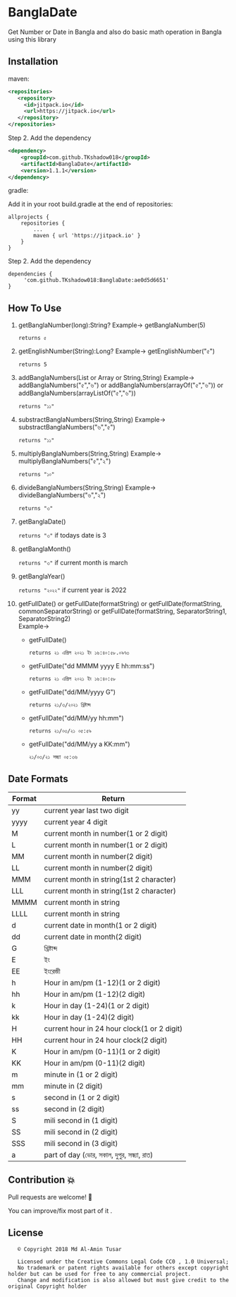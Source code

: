 # BanglaDate
Get Number or Date in Bangla and also do basic math operation in Bangla using this library

## Installation

maven:
```xml
<repositories>
   <repository>
     <id>jitpack.io</id>
     <url>https://jitpack.io</url>
   </repository>
</repositories>
```
 
Step 2. Add the dependency
```xml
<dependency>
    <groupId>com.github.TKshadow018</groupId>
    <artifactId>BanglaDate</artifactId>
    <version>1.1.1</version>
</dependency>
```
gradle:
	
Add it in your root build.gradle at the end of repositories:
	
    allprojects {
        repositories {
            ...
            maven { url 'https://jitpack.io' }
        }
    }


Step 2. Add the dependency

    dependencies {
         'com.github.TKshadow018:BanglaDate:ae0d5d6651'
    }

## How To Use

1. getBanglaNumber(long):String?
    Example-> 
      getBanglaNumber(5) 

      `returns ৫`


2. getEnglishNumber(String):Long?
    Example-> 
      getEnglishNumber("৫") 

      `returns 5`


3. addBanglaNumbers(List<Sting> or Array<String> or String,String)
    Example-> 
      addBanglaNumbers("৫","৬") or
      addBanglaNumbers(arrayOf("৫","৬")) or
      addBanglaNumbers(arrayListOf("৫","৬"))

      `returns "১১"`
      
4. substractBanglaNumbers(String,String)
    Example-> 
       substractBanglaNumbers("৬","৫")
       
      `returns "১১"`

5. multiplyBanglaNumbers(String,String)
    Example-> 
      multiplyBanglaNumbers("৫","২")

      `returns "১০"`

6. divideBanglaNumbers(String,String)
    Example-> 
      divideBanglaNumbers("৬","২")

      `returns "৩"`
      
7. getBanglaDate()

      `returns "৩"` if todays date is 3
      
8. getBanglaMonth()

      `returns "৩"` if current month is march
      
9. getBanglaYear()

      `returns "২০২২"` if current year is 2022
      
10. getFullDate() or getFullDate(formatString)  or getFullDate(formatString, commonSeparatorString)  or getFullDate(formatString, SeparatorString1, SeparatorString2)  
    Example-> 
     * getFullDate()
      
        `returns ২১ এপ্রিল ২০২১ ইং ১৬:৪০:৫৮.০৯৭৩`
	
     * getFullDate("dd MMMM yyyy E hh:mm:ss")
      
        `returns ২১ এপ্রিল ২০২১ ইং ১৬:৪০:৫৮`

     * getFullDate("dd/MM/yyyy G")
      
        `returns ২১/৩/২০২১ খ্রিষ্টাব্দ`
	
    * getFullDate("dd/MM/yy hh:mm")
      
        `returns ২১/০৩/২১ ০৫:৫৯`
	
    * getFullDate("dd/MM/yy a KK:mm")

        `২১/০৩/২১ সন্ধ্যা ০৫:৩৬`
	
	
	
## Date Formats
| Format | Return |
| --- | --- |
| yy | current year last two digit |
| yyyy | current year 4 digit |
| M | current month in number(1 or 2 digit) |
| L | current month in number(1 or 2 digit) |
| MM | current month in number(2 digit) |
| LL | current month in number(2 digit) |
| MMM | current month in string(1st 2 character) |
| LLL | current month in string(1st 2 character) |
| MMMM | current month in string |
| LLLL | current month in string |
| d | current date in month(1 or 2 digit) |
| dd | current date in month(2 digit) |
| G | খ্রিষ্টাব্দ |
| E | ইং |
| EE | ইংরেজী |
| h | Hour in am/pm (1-12)(1 or 2 digit) |
| hh | Hour in am/pm (1-12)(2 digit) |
| k | Hour in day (1-24)(1 or 2 digit) |
| kk | Hour in day (1-24)(2 digit) |
| H | current hour in 24 hour clock(1 or 2 digit) |
| HH | current hour in 24 hour clock(2 digit) |
| K | Hour in am/pm (0-11)(1 or 2 digit) |
| KK | Hour in am/pm (0-11)(2 digit) |
| m | minute in (1 or 2 digit) |
| mm | minute in (2 digit) |
| s | second in (1 or 2 digit) |
| ss | second in (2 digit) |
| S | mili second in (1 digit) |
| SS | mili second in (2 digit) |
| SSS | mili second in (3 digit) |
| a | part of day (ভোর, সকাল, দুপুর, সন্ধ্যা, রাত) |
       
     
      
## Contribution :collision:

Pull requests are welcome! :clap:

You can improve/fix most part of it . 
      
## License
```
   © Copyright 2018 Md Al-Amin Tusar

   Licensed under the Creative Commons Legal Code CC0 , 1.0 Universal;
   No trademark or patent rights available for others except copyright holder but can be used for free to any commercial project.
   Change and modification is also allowed but must give credit to the original Copyright holder
